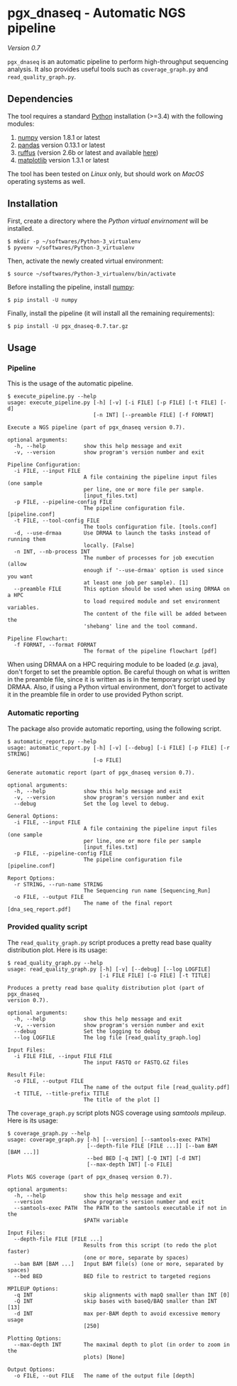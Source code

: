 # pgx_dnaseq - Automatic NGS pipeline

*Version 0.7*

`pgx_dnaseq` is an automatic pipeline to perform high-throughput sequencing
analysis. It also provides useful tools such as `coverage_graph.py` and
`read_quality_graph.py`.


## Dependencies

The tool requires a standard [Python](http://python.org/) installation (>=3.4)
with the following modules:

1. [numpy](http://www.numpy.org/) version 1.8.1 or latest
2. [pandas](http://pandas.pydata.org/) version 0.13.1 or latest
3. [ruffus](http://www.ruffus.org.uk/) (version 2.6b or
   latest and available [here](https://github.com/bunbun/ruffus))
4. [matplotlib](http://matplotlib.org/) version 1.3.1 or latest

The tool has been tested on *Linux* only, but should work on *MacOS* operating
systems as well.


## Installation

First, create a directory where the *Python virtual envirnoment* will be
installed.

```console
$ mkdir -p ~/softwares/Python-3_virtualenv
$ pyvenv ~/softwares/Python-3_virtualenv
```

Then, activate the newly created virtual environment:

```console
$ source ~/softwares/Python-3_virtualenv/bin/activate
```

Before installing the pipeline, install [numpy](http://www.numpy.org/):

```console
$ pip install -U numpy
```

Finally, install the pipeline (it will install all the remaining requirements):

```console
$ pip install -U pgx_dnaseq-0.7.tar.gz
```


## Usage

### Pipeline

This is the usage of the automatic pipeline.

```console
$ execute_pipeline.py --help
usage: execute_pipeline.py [-h] [-v] [-i FILE] [-p FILE] [-t FILE] [-d]
                           [-n INT] [--preamble FILE] [-f FORMAT]

Execute a NGS pipeline (part of pgx_dnaseq version 0.7).

optional arguments:
  -h, --help            show this help message and exit
  -v, --version         show program's version number and exit

Pipeline Configuration:
  -i FILE, --input FILE
                        A file containing the pipeline input files (one sample
                        per line, one or more file per sample.
                        [input_files.txt]
  -p FILE, --pipeline-config FILE
                        The pipeline configuration file. [pipeline.conf]
  -t FILE, --tool-config FILE
                        The tools configuration file. [tools.conf]
  -d, --use-drmaa       Use DRMAA to launch the tasks instead of running them
                        locally. [False]
  -n INT, --nb-process INT
                        The number of processes for job execution (allow
                        enough if '--use-drmaa' option is used since you want
                        at least one job per sample). [1]
  --preamble FILE       This option should be used when using DRMAA on a HPC
                        to load required module and set environment variables.
                        The content of the file will be added between the
                        'shebang' line and the tool command.

Pipeline Flowchart:
  -f FORMAT, --format FORMAT
                        The format of the pipeline flowchart [pdf]
```

When using DRMAA on a HPC requiring module to be loaded (*e.g.* java), don't
forget to set the preamble option. Be careful though on what is written in the
preamble file, since it is written as is in the temporary script used by DRMAA.
Also, if using a Python virtual environment, don't forget to activate it in the
preamble file in order to use provided Python script.


### Automatic reporting

The package also provide automatic reporting, using the following script.

```console
$ automatic_report.py --help
usage: automatic_report.py [-h] [-v] [--debug] [-i FILE] [-p FILE] [-r STRING]
                           [-o FILE]

Generate automatic report (part of pgx_dnaseq version 0.7).

optional arguments:
  -h, --help            show this help message and exit
  -v, --version         show program's version number and exit
  --debug               Set the log level to debug.

General Options:
  -i FILE, --input FILE
                        A file containing the pipeline input files (one sample
                        per line, one or more file per sample
                        [input_files.txt]
  -p FILE, --pipeline-config FILE
                        The pipeline configuration file [pipeline.conf]

Report Options:
  -r STRING, --run-name STRING
                        The Sequencing run name [Sequencing_Run]
  -o FILE, --output FILE
                        The name of the final report [dna_seq_report.pdf]
```


### Provided quality script

The `read_quality_graph.py` script produces a pretty read base quality
distribution plot. Here is its usage:

```console
$ read_quality_graph.py --help
usage: read_quality_graph.py [-h] [-v] [--debug] [--log LOGFILE]
                             [-i FILE FILE] [-o FILE] [-t TITLE]

Produces a pretty read base quality distribution plot (part of pgx_dnaseq
version 0.7).

optional arguments:
  -h, --help            show this help message and exit
  -v, --version         show program's version number and exit
  --debug               Set the logging to debug
  --log LOGFILE         The log file [read_quality_graph.log]

Input Files:
  -i FILE FILE, --input FILE FILE
                        The input FASTQ or FASTQ.GZ files

Result File:
  -o FILE, --output FILE
                        The name of the output file [read_quality.pdf]
  -t TITLE, --title-prefix TITLE
                        The title of the plot []
```

The `coverage_graph.py` script plots NGS coverage using *samtools mpileup*.
Here is its usage:

```console
$ coverage_graph.py --help
usage: coverage_graph.py [-h] [--version] [--samtools-exec PATH]
                         [--depth-file FILE [FILE ...]] [--bam BAM [BAM ...]]
                         --bed BED [-q INT] [-Q INT] [-d INT]
                         [--max-depth INT] [-o FILE]

Plots NGS coverage (part of pgx_dnaseq version 0.7).

optional arguments:
  -h, --help            show this help message and exit
  --version             show program's version number and exit
  --samtools-exec PATH  The PATH to the samtools executable if not in the
                        $PATH variable

Input Files:
  --depth-file FILE [FILE ...]
                        Results from this script (to redo the plot faster)
                        (one or more, separate by spaces)
  --bam BAM [BAM ...]   Input BAM file(s) (one or more, separated by spaces)
  --bed BED             BED file to restrict to targeted regions

MPILEUP Options:
  -q INT                skip alignments with mapQ smaller than INT [0]
  -Q INT                skip bases with baseQ/BAQ smaller than INT [13]
  -d INT                max per-BAM depth to avoid excessive memory usage
                        [250]

Plotting Options:
  --max-depth INT       The maximal depth to plot (in order to zoom in the
                        plots) [None]

Output Options:
  -o FILE, --out FILE   The name of the output file [depth]
```

